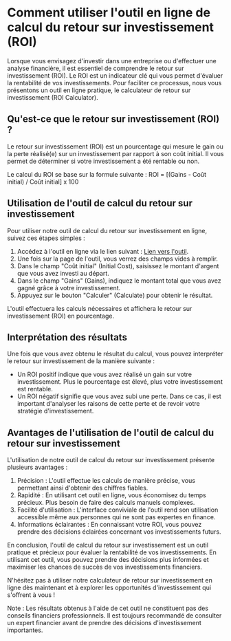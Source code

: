 Comment utiliser l'outil en ligne de calcul du retour sur investissement (ROI)
==============================================================================

Lorsque vous envisagez d'investir dans une entreprise ou d'effectuer une analyse financière, il est essentiel de comprendre le retour sur investissement (ROI). Le ROI est un indicateur clé qui vous permet d'évaluer la rentabilité de vos investissements. Pour faciliter ce processus, nous vous présentons un outil en ligne pratique, le calculateur de retour sur investissement (ROI Calculator).

Qu'est-ce que le retour sur investissement (ROI) ?
--------------------------------------------------

Le retour sur investissement (ROI) est un pourcentage qui mesure le gain ou la perte réalisé(e) sur un investissement par rapport à son coût initial. Il vous permet de déterminer si votre investissement a été rentable ou non.

Le calcul du ROI se base sur la formule suivante : ROI = \[(Gains - Coût initial) / Coût initial\] x 100

Utilisation de l'outil de calcul du retour sur investissement
-------------------------------------------------------------

Pour utiliser notre outil de calcul du retour sur investissement en ligne, suivez ces étapes simples :

1. Accédez à l'outil en ligne via le lien suivant : [Lien vers l'outil](https://www.onlinecalculatorsfree.com/fr/financial/return-on-investment-calculator.html).
2. Une fois sur la page de l'outil, vous verrez des champs vides à remplir.
3. Dans le champ "Coût initial" (Initial Cost), saisissez le montant d'argent que vous avez investi au départ.
4. Dans le champ "Gains" (Gains), indiquez le montant total que vous avez gagné grâce à votre investissement.
5. Appuyez sur le bouton "Calculer" (Calculate) pour obtenir le résultat.

L'outil effectuera les calculs nécessaires et affichera le retour sur investissement (ROI) en pourcentage.

Interprétation des résultats
----------------------------

Une fois que vous avez obtenu le résultat du calcul, vous pouvez interpréter le retour sur investissement de la manière suivante :

- Un ROI positif indique que vous avez réalisé un gain sur votre investissement. Plus le pourcentage est élevé, plus votre investissement est rentable.
- Un ROI négatif signifie que vous avez subi une perte. Dans ce cas, il est important d'analyser les raisons de cette perte et de revoir votre stratégie d'investissement.

Avantages de l'utilisation de l'outil de calcul du retour sur investissement
----------------------------------------------------------------------------

L'utilisation de notre outil de calcul du retour sur investissement présente plusieurs avantages :

1. Précision : L'outil effectue les calculs de manière précise, vous permettant ainsi d'obtenir des chiffres fiables.
2. Rapidité : En utilisant cet outil en ligne, vous économisez du temps précieux. Plus besoin de faire des calculs manuels complexes.
3. Facilité d'utilisation : L'interface conviviale de l'outil rend son utilisation accessible même aux personnes qui ne sont pas expertes en finance.
4. Informations éclairantes : En connaissant votre ROI, vous pouvez prendre des décisions éclairées concernant vos investissements futurs.

En conclusion, l'outil de calcul du retour sur investissement est un outil pratique et précieux pour évaluer la rentabilité de vos investissements. En utilisant cet outil, vous pouvez prendre des décisions plus informées et maximiser les chances de succès de vos investissements financiers.

N'hésitez pas à utiliser notre calculateur de retour sur investissement en ligne dès maintenant et à explorer les opportunités d'investissement qui s'offrent à vous !

Note : Les résultats obtenus à l'aide de cet outil ne constituent pas des conseils financiers professionnels. Il est toujours recommandé de consulter un expert financier avant de prendre des décisions d'investissement importantes.